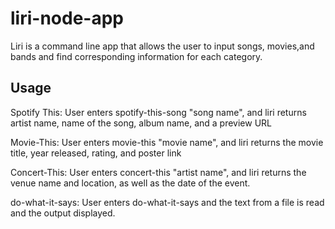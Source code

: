 # liri-node-app

Liri is a command line app that allows the user to input songs, movies,and bands and find corresponding information for each category.

## Usage

Spotify This:
User enters spotify-this-song "song name", and liri returns artist name, name of the song, album name, and a preview URL

Movie-This:
User enters movie-this "movie name", and liri returns the movie title, year released, rating, and poster link

Concert-This:
User enters concert-this "artist name", and liri returns the venue name and location, as well as the date of the event.

do-what-it-says:
User enters do-what-it-says and the text from a file is read and the output displayed.
